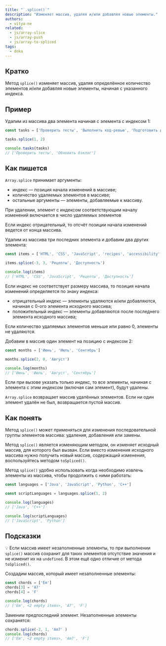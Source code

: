 ```yaml
---
title: "`.splice()`"
description: "Изменяет массив, удаляя и/или добавляя новые элементы."
authors:
  - vitya-ne
related:
  - js/array-slice
  - js/array-push
  - js/array-to-spliced
tags:
  - doka
---
```


## Кратко

Метод `splice()` изменяет массив, удаляя определённое количество элементов и/или добавляя новые элементы, начиная с указанного индекса.

## Пример

Удалим из массива два элемента начиная с элемента с индексом 1:

```js
const tasks = ['Проверить тесты', 'Выполнить код-ревью', 'Подготовить доклад', 'Обновить бэклог']

tasks.splice(1, 2)

console.tasks(tasks)
// ['Проверить тесты', 'Обновить бэклог']
```

## Как пишется

`Array.splice` принимает аргументы:

- индекс — позиция начала изменений в массиве;
- количество удаляемых элементов в массиве;
- остальные аргументы — элементы, добавляемые к массиву.

При удалении, элемент с индексом соответствующим началу изменений включается в число удаляемых элементов

Если индекс отрицательный, то отсчёт позиции начала изменений ведется от конца массива.

Удалим из массива три последних элемента и добавим два других элемента:

```js
const items = ['HTML', 'CSS', 'JavaScript', 'recipes', 'accessibility', null]

items.splice(-3, 3, 'Рецепты', 'Доступность')

console.log(items)
// ['HTML', 'CSS', 'JavaScript', 'Рецепты', 'Доступность']
```

Если индекс не соответствует размеру массива, то позиция начала изменений определяется по знаку индекса:

- отрицательный индекс — элементы удаляются и/или добавляются, начиная с 0-ого элемента исходного массива;
- положительный индекс — элементы добавляются после последнего элемента исходного массива;

Если количество удаляемых элементов меньше или равно 0, элементы не удаляются.

Добавим в массив один элемент на позицию с индексом 2:

```js
const months = ['Июнь', 'Июль', 'Сентябрь']

months.splice(2, 0, 'Август')

console.log(months)
// ['Июнь', 'Июль', 'Август', 'Сентябрь']
```

Если при вызове указать только индекс, то все элементы, начиная с элемента с этим индексом (включая сам элемент), будут удалены.

`Array.splice` возвращает массив удалённых элементов. Если ни один элемент удалён не был, возвращается пустой массив.

## Как понять

Метод `splice()` может применяться для изменения последовательной группы элементов массива: удаления, добавления или замены.

Метод `splice()` является изменяющим методом, он изменяет исходный массив, для которого был вызван. Если вместо изменения исходного массива нужно получить новый массив, содержащий изменения, воспользуйтесь методом `toSpliced()`.

Метод `splice()` удобно использовать когда необходимо извлечь элементы из массива, чтобы продолжить с ними работать:

```js
const languages = ['Java', 'JavaScript', 'Python', 'C++']

const scriptLanguages = languages.splice(1, 2)

console.log(languages)
// ['Java', 'C++']

console.log(scriptLanguages)
// ['JavaScript', 'Python']
```

## Подсказки

💡 Если массив имеет незаполненные элементы, то при выполнении `splice()` массив сохранит для таких элементов отсутствие значения и не изменит их на `undefined`. В этом ещё одно отличие от метода `toSpliced()`.

Создадим массив, который имеет незаполненные элементы:

```js
const chords = ['Em']
chords[3] = 'A7'
chords[4] = 'F'

console.log(chords)
// ['Em', <2 empty items>, 'A7', 'F']
```

Заменим предпоследний элемент. Незаполненные элементы сохранятся:

```js
chords.splice(-2, 1, 'Am7' )
console.log(chords)
// ['Em', <2 empty items>, 'Am7', 'F']
```
